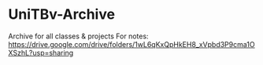 # UniTBv-Archive
Archive for all classes &amp; projects
For notes: https://drive.google.com/drive/folders/1wL6qKxQpHkEH8_xVpbd3P9cma1OXSzhL?usp=sharing
